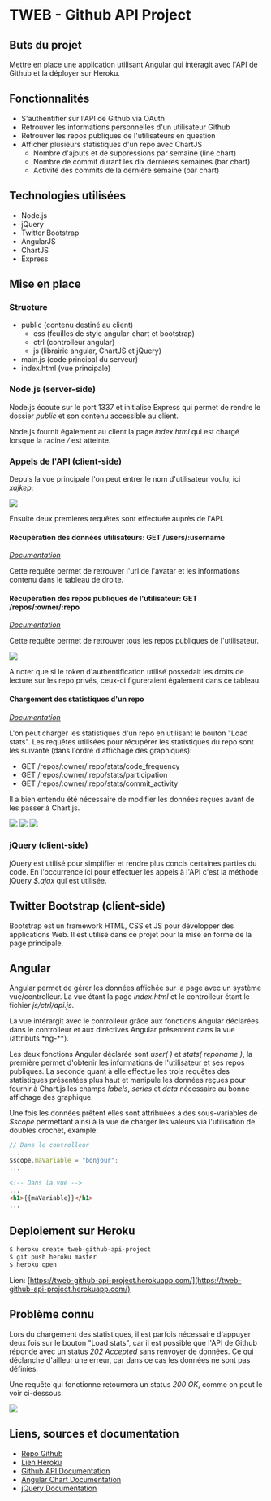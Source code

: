 # TWEB - Github API Project

## Buts du projet

Mettre en place une application utilisant Angular qui intéragit avec l'API de Github et la déployer sur Heroku.

## Fonctionnalités

* S'authentifier sur l'API de Github via OAuth
* Retrouver les informations personnelles d'un utilisateur Github
* Retrouver les repos publiques de l'utilisateurs en question
* Afficher plusieurs statistiques d'un repo avec ChartJS
  * Nombre d'ajouts et de suppressions par semaine (line chart)
  * Nombre de commit durant les dix dernières semaines (bar chart)
  * Activité des commits de la dernière semaine (bar chart)

## Technologies utilisées

* Node.js
* jQuery
* Twitter Bootstrap
* AngularJS
* ChartJS
* Express

## Mise en place

### Structure

* public (contenu destiné au client)
  * css (feuilles de style angular-chart et bootstrap)
  * ctrl (controlleur angular)
  * js (librairie angular, ChartJS et jQuery)
* main.js (code principal du serveur)
* index.html (vue principale)

### Node.js (server-side)

Node.js écoute sur le port 1337 et initialise Express qui permet de rendre le dossier *public* et son contenu accessible au client.

Node.js fournit également au client la page *index.html* qui est chargé lorsque la racine */* est atteinte.

### Appels de l'API (client-side)

Depuis la vue principale l'on peut entrer le nom d'utilisateur voulu, ici *xajkep*:

![](img/ss_personal_info.png)

Ensuite deux premières requêtes sont effectuée auprès de l'API.

#### Récupération des données utilisateurs: GET /users/:username

*[Documentation](https://developer.github.com/v3/users/)*

Cette requête permet de retrouver l'url de l'avatar et les informations contenu dans le tableau de droite.

#### Récupération des repos publiques de l'utilisateur: GET /repos/:owner/:repo

*[Documentation](https://developer.github.com/v3/repos/#get)*

Cette requête permet de retrouver tous les repos publiques de l'utilisateur.


![](img/ss_repos.png)

A noter que si le token d'authentification utilisé possédait les droits de lecture sur les repo privés, ceux-ci figureraient également dans ce tableau.

#### Chargement des statistiques d'un repo

*[Documentation](https://developer.github.com/v3/repos/statistics/)*

L'on peut charger les statistiques d'un repo en utilisant le bouton "Load stats". Les requêtes utilisées pour récupérer les statistiques du repo sont les suivante (dans l'ordre d'affichage des graphiques):
* GET /repos/:owner/:repo/stats/code_frequency
* GET /repos/:owner/:repo/stats/participation
* GET /repos/:owner/:repo/stats/commit_activity

Il a bien entendu été nécessaire de modifier les données reçues avant de les passer à Chart.js.

![](img/ss_stats_1.png)
![](img/ss_stats_2.png)
![](img/ss_stats_3.png)

### jQuery (client-side)

jQuery est utilisé pour simplifier et rendre plus concis certaines parties du code. En l'occurrence ici pour effectuer les appels à l'API c'est la méthode jQuery *$.ajax* qui est utilisée.

## Twitter Bootstrap (client-side)

Bootstrap est un framework HTML, CSS et JS pour développer des applications Web. Il est utilisé dans ce projet pour la mise en forme de la page principale.

## Angular

Angular permet de gérer les données affichée sur la page avec un système vue/controlleur. La vue étant la page *index.html* et le controlleur étant le fichier *js/ctrl/api.js*.

La vue intérargit avec le controlleur grâce aux fonctions Angular déclarées dans le controlleur et aux diréctives Angular présentent dans la vue (attributs *ng-**).

Les deux fonctions Angular déclarée sont *user( )* et *stats( reponame )*, la première permet d'obtenir les informations de l'utilisateur et ses repos publiques. La seconde quant à elle effectue les trois requêtes des statistiques présentées plus haut et manipule les données reçues pour fournir à Chart.js les champs *labels*, *series* et *data* nécessaire au bonne affichage des graphique.

Une fois les données prêtent elles sont attribuées à des sous-variables de *$scope* permettant ainsi à la vue de charger les valeurs via l'utilisation de doubles crochet, example:

~~~js
// Dans le controlleur
...
$scope.maVariable = "bonjour";
...
~~~

~~~html
<!-- Dans la vue -->
...
<h1>{{maVariable}}</h1>
...
~~~


## Deploiement sur Heroku

~~~sh
$ heroku create tweb-github-api-project
$ git push heroku master
$ heroku open
~~~

Lien: [https://tweb-github-api-project.herokuapp.com/](https://tweb-github-api-project.herokuapp.com/)

## Problème connu

Lors du chargement des statistiques, il est parfois nécessaire d'appuyer deux fois sur le bouton "Load stats", car il est possible que l'API de Github réponde avec un status *202 Accepted* sans renvoyer de données. Ce qui déclanche d'ailleur une erreur, car dans ce cas les données ne sont pas définies.

Une requête qui fonctionne retournera un status *200 OK*, comme on peut le voir ci-dessous.

![](img/ss_probleme_connu.png)

## Liens, sources et documentation

* [Repo Github](https://github.com/xajkep/tweb-github-api-project)
* [Lien Heroku](https://tweb-github-api-project.herokuapp.com/)
* [Github API Documentation](https://developer.github.com/v3/)
* [Angular Chart Documentation](http://jtblin.github.io/angular-chart.js/)
* [jQuery Documentation](https://api.jquery.com/)
